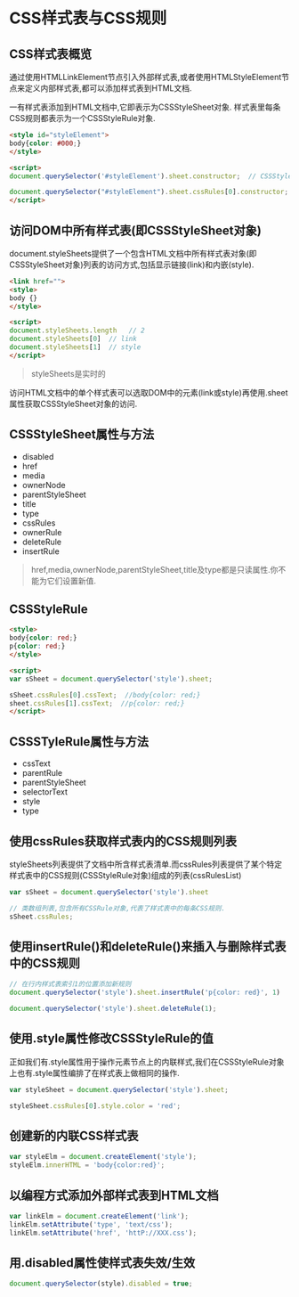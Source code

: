 # CSS样式表与CSS规则

## CSS样式表概览

通过使用HTMLLinkElement节点引入外部样式表,或者使用HTMLStyleElement节点来定义内部样式表,都可以添加样式表到HTML文档.

一有样式表添加到HTML文档中,它即表示为CSSStyleSheet对象. 样式表里每条CSS规则都表示为一个CSSStyleRule对象.

```html
<style id="styleElement">
body{color: #000;}
</style>

<script>
document.querySelector('#styleElement').sheet.constructor;  // CSSStyleSheet

document.querySelector("#styleElement").sheet.cssRules[0].constructor;  // CSSStyleRule
</script>
```

## 访问DOM中所有样式表(即CSSStyleSheet对象)

document.styleSheets提供了一个包含HTML文档中所有样式表对象(即CSSStyleSheet对象)列表的访问方式,包括显示链接(link)和内嵌(style).

```html
<link href="">
<style>
body {}
</style>

<script>
document.styleSheets.length   // 2
document.styleSheets[0]  // link
document.styleSheets[1]  // style
</script>
```

>styleSheets是实时的

访问HTML文档中的单个样式表可以选取DOM中的元素(link或style)再使用.sheet属性获取CSSStyleSheet对象的访问.

## CSSStyleSheet属性与方法

- disabled
- href
- media
- ownerNode
- parentStyleSheet
- title
- type
- cssRules
- ownerRule
- deleteRule
- insertRule

>href,media,ownerNode,parentStyleSheet,title及type都是只读属性.你不能为它们设置新值.

## CSSStyleRule

```html
<style>
body{color: red;}
p{color: red;}
</style>

<script>
var sSheet = document.querySelector('style').sheet;

sSheet.cssRules[0].cssText;  //body{color: red;}
sheet.cssRules[1].cssText;  //p{color: red;}
</script>
```

## CSSSTyleRule属性与方法

- cssText
- parentRule
- parentStyleSheet
- selectorText
- style
- type

## 使用cssRules获取样式表内的CSS规则列表

styleSheets列表提供了文档中所含样式表清单.而cssRules列表提供了某个特定样式表中的CSS规则(CSSStyleRule对象)组成的列表(cssRulesList)

```javascript
var sSheet = document.querySelector('style').sheet

// 类数组列表,包含所有CSSRule对象,代表了样式表中的每条CSS规则.
sSheet.cssRules;
```

## 使用insertRule()和deleteRule()来插入与删除样式表中的CSS规则

```javascript
// 在行内样式表索引1的位置添加新规则
document.querySelector('style').sheet.insertRule('p{color: red}', 1)

document.querySelector('style').sheet.deleteRule(1);
```

## 使用.style属性修改CSSStyleRule的值

正如我们有.style属性用于操作元素节点上的内联样式,我们在CSSStyleRule对象上也有.style属性编排了在样式表上做相同的操作.

```javascript
var styleSheet = document.querySelector('style').sheet;

styleSheet.cssRules[0].style.color = 'red';
```

## 创建新的内联CSS样式表

```javascript
var styleElm = document.createElement('style');
styleElm.innerHTML = 'body{color:red}';
```

## 以编程方式添加外部样式表到HTML文档

```javascript
var linkElm = document.createElement('link');
linkElm.setAttribute('type', 'text/css');
linkElm.setAttribute('href', 'httP://XXX.css');
```

## 用.disabled属性使样式表失效/生效

```javascript
document.querySelector(style).disabled = true;
```